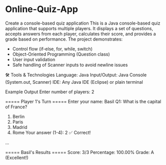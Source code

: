 # Online-Quiz-App
Create a console-based quiz application
This is a Java console-based quiz application that supports multiple players.
It displays a set of questions, accepts answers from each player, calculates their score, and provides a grade based on performance.
The project demonstrates:
* Control flow (if-else, for, while, switch)
* Object-Oriented Programming (Question class)
* User input validation
* Safe handling of Scanner inputs to avoid newline issues

🛠️ Tools & Technologies
Language: Java
Input/Output: Java Console (System.out, Scanner)
IDE: Any Java IDE (Eclipse) or plain terminal

Example Output
Enter number of players: 2

===== Player 1's Turn =====
Enter your name: Basil
Q1: What is the capital of France?
1. Berlin
2. Paris
3. Madrid
4. Rome
Your answer (1-4): 2
✅ Correct!

...

===== Basil's Results =====
Score: 3/3
Percentage: 100.00%
Grade: A (Excellent!)
